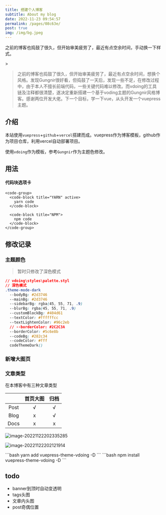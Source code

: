 ```yaml
---
title: 搭建个人博客
subtitle: About my blog
date: 2022-11-23 09:54:57
permalink: /pages/08c63e/
post: true
img: /img/bg.jpeg
---
```


之前的博客也捣鼓了很久，但开始审美疲劳了，最近有点空余时间，手动换一下样式。

<!-- more -->>

> 之前的博客也捣鼓了很久，但开始审美疲劳了，最近有点空余时间，想换个风格。发现Gungnir很好看，但捣鼓了一天后，发现一些不足，在修改过程中，由于本人不擅长前端代码，一些关键代码难以修改。而vdoing的工具链及注释都很清楚，遂决定重新搭建一个基于voding主题的Gungnir风格博客。感谢两位开发大佬。下一个目标，学一下vue，从头开发一个vuepress主题。

## 介绍

本站使用`vuepress`+`github`+`vercel`搭建而成。vuepress作为博客模板，github作为项目仓库，利用vercel自动部署项目。

使用`vdoing`作为模板，参考`Gungnir`作为主题色修改。

## 用法

#### 代码块选项卡

```
<code-group>
  <code-block title="YARN" active>
	yarn code
  </code-block>

  <code-block title="NPM">
	npm code
  </code-block>
</code-group>
```



## 修改记录

### 主题颜色

> 暂时只修改了深色模式

```css
// vdoing\styles\palette.styl
// 深色模式
.theme-mode-dark
  --bodyBg: #2d3746
  --mainBg: #2d3746
  --sidebarBg: rgba(45, 55, 71, .9)
  --blurBg: rgba(45, 55, 71, .9)
  --customBlockBg: #404d61
  --textColor: #ffffffcc
  --textLightenColor: #96c2eb
  // --borderColor: #2C2C3A
  --borderColor: #5c6e8b
  --codeBg: #282c34
  --codeColor: #fff
  codeThemeDark()
```



### 新增大图页

### 文章类型

在本博客中有三种文章类型

|      | 首页大图 | 归档 |
| :--: | :------: | :--: |
| Post |    √     |  √   |
| Blog |    x     |  √   |
| Docs |    x     |  x   |




<code-group>
  <code-block title="YARN" active>

![image-20221122202335285](https://s2.loli.net/2022/11/22/ERIy9468h7LO1mz.png)

  </code-block>

  <code-block title="NPM">

![image-20221122202121914](https://s2.loli.net/2022/11/22/x1FAu6ZYq5QDvIN.png)

  </code-block>
</code-group>





<code-group>
  <code-block title="YARN" active>
  ```bash
  yarn add vuepress-theme-vdoing -D
  ```
  </code-block>

  <code-block title="NPM">
  ```bash
  npm install vuepress-theme-vdoing -D
  ```
  </code-block>
</code-group>




## todo

- banner到顶时自动变透明
- tags头图
- 文章内头图
- post奇偶位置
